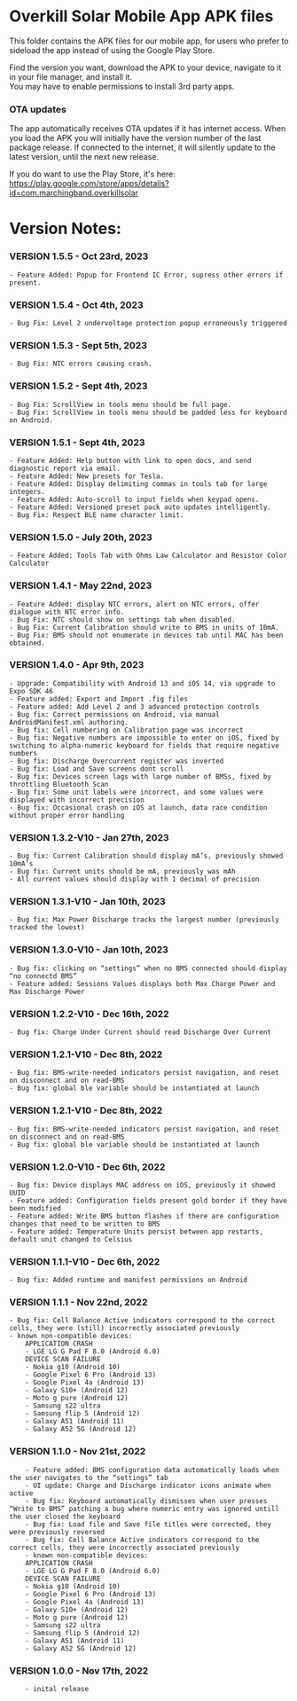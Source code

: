 # Overkill Solar Mobile App APK files

This folder contains the APK files for our mobile app, 
for users who prefer to sideload the app instead of using the Google Play Store.

Find the version you want, download the APK to your device, navigate to it in your file manager, and install it.    
You may have to enable permissions to install 3rd party apps.

### OTA updates

The app automatically receives OTA updates if it has internet access. When you load the APK you will initially have the version number of the last package release. If connected to the internet, it will silently update to the latest version, until the next new release.

If you do want to use the Play Store, it's here: https://play.google.com/store/apps/details?id=com.marchingband.overkillsolar

# Version Notes:

### VERSION 1.5.5 - Oct 23rd, 2023
    - Feature Added: Popup for Frontend IC Error, supress other errors if present.
    
### VERSION 1.5.4 - Oct 4th, 2023
    - Bug Fix: Level 2 undervoltage protection popup erroneously triggered

### VERSION 1.5.3 - Sept 5th, 2023
    - Bug Fix: NTC errors causing crash.

### VERSION 1.5.2 - Sept 4th, 2023
    - Bug Fix: ScrollView in tools menu should be full page.
    - Bug Fix: ScrollView in tools menu should be padded less for keyboard on Android.

### VERSION 1.5.1 - Sept 4th, 2023
    - Feature Added: Help button with link to open docs, and send diagnostic report via email.
    - Feature Added: New presets for Tesla.
    - Feature Added: Display delimiting commas in tools tab for large integers.
    - Feature Added: Auto-scroll to input fields when keypad opens.
    - Feature Added: Versioned preset pack auto updates intelligently.
    - Bug Fix: Respect BLE name character limit.

### VERSION 1.5.0 - July 20th, 2023
    - Feature Added: Tools Tab with Ohms Law Calculator and Resistor Color Calculator
### VERSION 1.4.1 - May 22nd, 2023
    - Feature Added: display NTC errors, alert on NTC errors, offer dialogue with NTC error info.
    - Bug Fix: NTC should show on settings tab when disabled.
    - Bug Fix: Current Calibration should write to BMS in units of 10mA.
    - Bug Fix: BMS should not enumerate in devices tab until MAC has been obtained.
### VERSION 1.4.0 - Apr 9th, 2023   
    - Upgrade: Compatibility with Android 13 and iOS 14, via upgrade to Expo SDK 46
    - Feature added: Export and Import .fig files
    - Feature added: Add Level 2 and 3 advanced protection controls
    - Bug fix: Correct permissions on Android, via manual AndroidManifest.xml authoring.
    - Bug fix: Cell numbering on Calibration page was incorrect
    - Bug fix: Negative numbers are impossible to enter on iOS, fixed by switching to alpha-numeric keyboard for fields that require negative numbers
    - Bug fix: Discharge Overcurrent register was inverted
    - Bug fix: Load and Save screens dont scroll
    - Bug fix: Devices screen lags with large number of BMSs, fixed by throttling Bluetooth Scan
    - Bug fix: Some unit labels were incorrect, and some values were displayed with incorrect precision
    - Bug fix: Occasional crash on iOS at launch, data race condition without proper error handling
### VERSION 1.3.2-V10 - Jan 27th, 2023    
    - Bug fix: Current Calibration should display mA’s, previously showed 10mA’s
    - Bug fix: Current units should be mA, previously was mAh
    - All current values should display with 1 decimal of precision
### VERSION 1.3.1-V10 - Jan 10th, 2023    
    - Bug fix: Max Power Discharge tracks the largest number (previously tracked the lowest)
### VERSION 1.3.0-V10 - Jan 10th, 2023   
    - Bug fix: clicking on “settings” when no BMS connected should display “no connectd BMS”
    - Feature added: Sessions Values displays both Max Charge Power and Max Discharge Power
### VERSION 1.2.2-V10 - Dec 16th, 2022   
    - Bug fix: Charge Under Current should read Discharge Over Current
### VERSION 1.2.1-V10 - Dec 8th, 2022   
    - Bug fix: BMS-write-needed indicators persist navigation, and reset on disconnect and on read-BMS
    - Bug fix: global ble variable should be instantiated at launch
### VERSION 1.2.1-V10 - Dec 8th, 2022   
    - Bug fix: BMS-write-needed indicators persist navigation, and reset on disconnect and on read-BMS
    - Bug fix: global ble variable should be instantiated at launch
### VERSION 1.2.0-V10 - Dec 6th, 2022    
    - Bug fix: Device displays MAC address on iOS, previously it showed UUID
    - Feature added: Configuration fields present gold border if they have been modified
    - Feature added: Write BMS button flashes if there are configuration changes that need to be written to BMS
    - Feature added: Temperature Units persist between app restarts, default unit changed to Celsius
### VERSION 1.1.1-V10 - Dec 6th, 2022    
    - Bug fix: Added runtime and manifest permissions on Android
### VERSION 1.1.1 - Nov 22nd, 2022    
    - Bug fix: Cell Balance Active indicators correspond to the correct cells, they were (still) incorrectly associated previously
    - known non-compatible devices:
        APPLICATION CRASH
        - LGE LG G Pad F 8.0 (Android 6.0)
        DEVICE SCAN FAILURE
        - Nokia g10 (Android 10)
        - Google Pixel 6 Pro (Android 13)
        - Google Pixel 4a (Android 13)
        - Galaxy S10+ (Android 12)
        - Moto g pure (Android 12)
        - Samsung s22 ultra
        - Samsung flip 5 (Android 12)
        - Galaxy A51 (Android 11)
        - Galaxy A52 5G (Android 12)
### VERSION 1.1.0 - Nov 21st, 2022    
        - Feature added: BMS configuration data automatically loads when the user navigates to the “settings” tab
        - UI update: Charge and Discharge indicator icons animate when active
        - Bug fix: Keyboard automatically dismisses when user presses “Write to BMS” patching a bug where numeric entry was ignored untill the user closed the keyboard
        - Bug fix: Load file and Save file titles were corrected, they were previously reversed
        - Bug fix: Cell Balance Active indicators correspond to the correct cells, they were incorrectly associated previously
        - known non-compatible devices:
        APPLICATION CRASH
        - LGE LG G Pad F 8.0 (Android 6.0)
        DEVICE SCAN FAILURE
        - Nokia g10 (Android 10)
        - Google Pixel 6 Pro (Android 13)
        - Google Pixel 4a (Android 13)
        - Galaxy S10+ (Android 12)
        - Moto g pure (Android 12)
        - Samsung s22 ultra
        - Samsung flip 5 (Android 12)
        - Galaxy A51 (Android 11)
        - Galaxy A52 5G (Android 12)
### VERSION 1.0.0 - Nov 17th, 2022    
        - inital release










